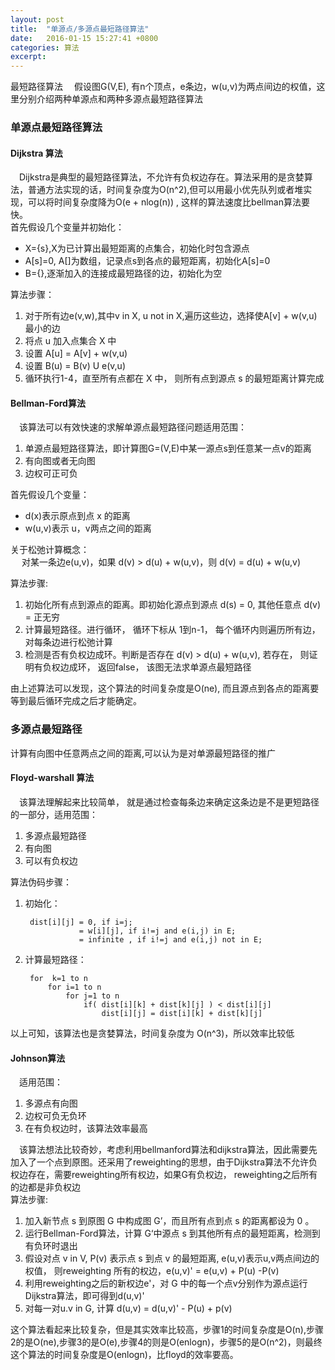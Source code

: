 ```yaml
---
layout: post
title:  "单源点/多源点最短路径算法"
date:   2016-01-15 15:27:41 +0800
categories: 算法
excerpt:
---
```


最短路径算法
&emsp;假设图G(V,E), 有n个顶点，e条边，w(u,v)为两点间边的权值，这里分别介绍两种单源点和两种多源点最短路径算法  

### 单源点最短路径算法

#### Dijkstra 算法
&emsp;Dijkstra是典型的最短路径算法，不允许有负权边存在。算法采用的是贪婪算法，普通方法实现的话，时间复杂度为O(n^2),但可以用最小优先队列或者堆实现，可以将时间复杂度降为O(e + nlog(n)) , 这样的算法速度比bellman算法要快。  
首先假设几个变量并初始化：  
* X={s},X为已计算出最短距离的点集合，初始化时包含源点  
* A[s]=0, A[]为数组，记录点s到各点的最短距离，初始化A[s]=0
* B={},逐渐加入的连接成最短路径的边，初始化为空  

算法步骤：  

1. 对于所有边e(v,w),其中v in X, u not in X,遍历这些边，选择使A[v] + w(v,u) 最小的边  
2. 将点 u 加入点集合 X 中  
3. 设置 A[u] = A[v] + w(v,u)  
4. 设置 B(u) = B(v) U e(v,u)
5. 循环执行1-4，直至所有点都在 X 中， 则所有点到源点 s 的最短距离计算完成

#### Bellman-Ford算法

&emsp;该算法可以有效快速的求解单源点最短路径问题适用范围：  

1. 单源点最短路径算法，即计算图G=(V,E)中某一源点s到任意某一点v的距离  
2. 有向图或者无向图  
3. 边权可正可负  

首先假设几个变量：  

* d(x)表示原点到点 x 的距离  
* w(u,v)表示 u，v两点之间的距离  

关于松弛计算概念：  
&emsp; 对某一条边e(u,v)，如果 d(v) > d(u) + w(u,v)，则 d(v) = d(u) + w(u,v)  

算法步骤:  

1. 初始化所有点到源点的距离。即初始化源点到源点 d(s) = 0, 其他任意点 d(v) = 正无穷    
2. 计算最短路径。进行循环， 循环下标从 1到n-1， 每个循环内则遍历所有边， 对每条边进行松弛计算  
3. 检测是否有负权边成环。判断是否存在  d(v) > d(u) + w(u,v), 若存在， 则证明有负权边成环， 返回false， 该图无法求单源点最短路径  

由上述算法可以发现，这个算法的时间复杂度是O(ne), 而且源点到各点的距离要等到最后循环完成之后才能确定。  

### 多源点最短路径

计算有向图中任意两点之间的距离,可以认为是对单源最短路径的推广

#### Floyd-warshall 算法

&emsp;该算法理解起来比较简单， 就是通过检查每条边来确定这条边是不是更短路径的一部分，适用范围：  

1. 多源点最短路径  
2. 有向图  
3. 可以有负权边  

算法伪码步骤：  

1. 初始化：  

		dist[i][j] = 0, if i=j;		
				   = w[i][j], if i!=j and e(i,j) in E;	
				   = infinite , if i!=j and e(i,j) not in E;	
				
2. 计算最短路径：

		for  k=1 to n	
			for i=1 to n	
				for j=1 to n	
					if( dist[i][k] + dist[k][j] ) < dist[i][j]	
						dist[i][j] = dist[i][k] + dist[k][j]	


以上可知，该算法也是贪婪算法，时间复杂度为 O(n^3)，所以效率比较低  

#### Johnson算法  

&emsp;适用范围：  

1. 多源点有向图  
2. 边权可负无负环  
3. 在有负权边时，该算法效率最高  

&emsp;该算法想法比较奇妙，考虑利用bellmanford算法和dijkstra算法，因此需要先加入了一个点到原图。还采用了reweighting的思想，由于Dijkstra算法不允许负权边存在，需要reweighting所有权边，如果G有负权边， reweighting之后所有的边都是非负权边  
算法步骤:  

1. 加入新节点 s 到原图 G 中构成图 G’，而且所有点到点 s 的距离都设为 0 。  
2. 运行Bellman-Ford算法，计算 G‘中源点 s 到其他所有点的最短距离，检测到有负环时退出  
3. 假设对点 v in V, P(v) 表示点 s 到点 v 的最短距离, e(u,v)表示u,v两点间边的权值，
   则reweighting 所有的权边，e(u,v)' = e(u,v) + P(u) -P(v)    
4. 利用reweighting之后的新权边e'，对 G 中的每一个点v分别作为源点运行Dijkstra算法，即可得到d(u,v)'  
5. 对每一对u.v in G, 计算 d(u,v) = d(u,v)' - P(u) + p(v)

这个算法看起来比较复杂，但是其实效率比较高，步骤1的时间复杂度是O(n),步骤2的是O(ne),步骤3的是O(e),步骤4的则是O(enlogn)，步骤5的是O(n^2)，则最终这个算法的时间复杂度是O(enlogn)，比floyd的效率要高。








